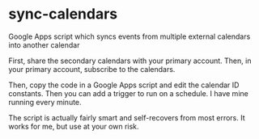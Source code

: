 # sync-calendars
Google Apps script which syncs events from multiple external calendars into another calendar

First, share the secondary calendars with your primary account. Then, in your primary account, subscribe to the calendars.

Then, copy the code in a Google Apps script and edit the calendar ID constants. Then you can add a trigger to run on a schedule. I have mine running every minute.

The script is actually fairly smart and self-recovers from most errors. It works for me, but use at your own risk.
